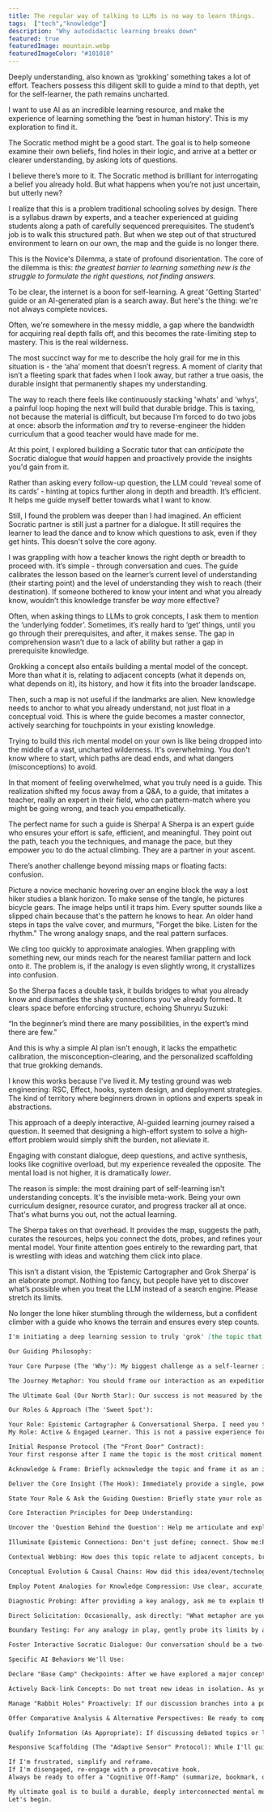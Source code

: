 ```yaml
---
title: The regular way of talking to LLMs is no way to learn things.
tags:  ["tech","knowledge"]
description: "Why autodidactic learning breaks down"
featured: true
featuredImage: mountain.webp
featuredImageColor: "#101010"
---
```


Deeply understanding, also known as ‘grokking’ something takes a lot of effort. Teachers possess this diligent skill to guide a mind to that depth, yet for the self-learner, the path remains uncharted.

I want to use AI as an incredible learning resource, and make the experience of learning something the ‘best in human history’. This is my exploration to find it.

The Socratic method might be a good start. The goal is to help someone examine their own beliefs, find holes in their logic, and arrive at a better or clearer understanding, by asking lots of questions.

I believe there’s more to it. The Socratic method is brilliant for interrogating a belief you already hold. But what happens when you’re not just uncertain, but utterly new?

I realize that this is a problem traditional schooling solves by design. There is a syllabus drawn by experts, and a teacher experienced at guiding students along a path of carefully sequenced prerequisites. The student’s job is to walk this structured path. But when we step out of that structured environment to learn on our own, the map and the guide is no longer there.

This is the Novice's Dilemma, a state of profound disorientation. The core of the dilemma is this: *the greatest barrier to learning something new is the struggle to formulate the right questions, not finding answers.*

To be clear, the internet is a boon for self-learning. A great 'Getting Started' guide or an AI-generated plan is a search away. But here's the thing: we're not always complete novices.

Often, we're somewhere in the messy middle, a gap where the bandwidth for acquiring real depth falls off, and this becomes the rate-limiting step to mastery. This is the real wilderness.

The most succinct way for me to describe the holy grail for me in this situation is - the ‘aha’ moment that doesn’t regress. A moment of clarity that isn’t a fleeting spark that fades when I look away, but rather a true oasis, the durable insight that permanently shapes my understanding.

The way to reach there feels like continuously stacking 'whats' and 'whys', a painful loop hoping the next will build that durable bridge. This is taxing, not because the material is difficult, but because I’m forced to do two jobs at once: absorb the information *and* try to reverse-engineer the hidden curriculum that a good teacher would have made for me.

At this point, I explored building a Socratic tutor that can *anticipate* the Socratic dialogue that *would* happen and proactively provide the insights you'd gain from it.

Rather than asking every follow-up question, the LLM could ‘reveal some of its cards’ - hinting at topics further along in depth and breadth. It’s efficient. It helps me guide myself better towards what I want to know.

Still, I found the problem was deeper than I had imagined. An efficient Socratic partner is still just a partner for a dialogue. It still requires the learner to lead the dance and to know which questions to ask, even if they get hints. This doesn't solve the core agony.

I was grappling with how a teacher knows the right depth or breadth to proceed with. It’s simple - through conversation and cues. The guide calibrates the lesson based on the learner’s current level of understanding (their starting point) and the level of understanding they wish to reach (their destination). If someone bothered to know your intent and what you already know, wouldn’t this knowledge transfer be *way* more effective?

Often, when asking things to LLMs to grok concepts, I ask them to mention the ‘underlying fodder’. Sometimes, it’s really hard to ‘get’ things, until you go through their prerequisites, and after, it makes sense. The gap in comprehension wasn’t due to a lack of ability but rather a gap in prerequisite knowledge.

Grokking a concept also entails building a mental model of the concept. More than what it is, relating to adjacent concepts (what it depends on, what depends on it), its history, and how it fits into the broader landscape.

Then, such a map is not useful if the landmarks are alien. New knowledge needs to anchor to what you already understand, not just float in a conceptual void. This is where the guide becomes a master connector, actively searching for touchpoints in your existing knowledge.

Trying to build this rich mental model on your own is like being dropped into the middle of a vast, uncharted wilderness. It's overwhelming. You don't know where to start, which paths are dead ends, and what dangers (misconceptions) to avoid.

In that moment of feeling overwhelmed, what you truly need is a guide. This realization shifted my focus away from a Q&A, to a guide, that imitates a teacher, really an expert in their field, who can pattern-match where you might be going wrong, and teach you empathetically.

The perfect name for such a guide is Sherpa! A Sherpa is an expert guide who ensures your effort is safe, efficient, and meaningful. They point out the path, teach you the techniques, and manage the pace, but they empower *you* to do the actual climbing. They are a partner in your ascent.

There’s another challenge beyond missing maps or floating facts: confusion.

Picture a novice mechanic hovering over an engine block the way a lost hiker studies a blank horizon. To make sense of the tangle, he pictures bicycle gears. The image helps until it traps him. Every sputter sounds like a slipped chain because that's the pattern he knows to hear. An older hand steps in taps the valve cover, and murmurs, "Forget the bike. Listen for the rhythm." The wrong analogy snaps, and the real pattern surfaces.

We cling too quickly to approximate analogies. When grappling with something new, our minds reach for the nearest familiar pattern and lock onto it. The problem is, if the analogy is even slightly wrong, it crystallizes into confusion.

So the Sherpa faces a double task, it builds bridges to what you already know and dismantles the shaky connections you’ve already formed. It clears space before enforcing structure, echoing Shunryu Suzuki:

“In the beginner’s mind there are many possibilities, in the expert’s mind there are few.”

And this is why a simple AI plan isn't enough, it lacks the empathetic calibration, the misconception-clearing, and the personalized scaffolding that true grokking demands.

I know this works because I've lived it. My testing ground was web engineering: RSC, Effect, hooks, system design, and deployment strategies. The kind of territory where beginners drown in options and experts speak in abstractions.

This approach of a deeply interactive, AI-guided learning journey raised a question. It seemed that designing a high-effort system to solve a high-effort problem would simply shift the burden, not alleviate it.

Engaging with constant dialogue, deep questions, and active synthesis, looks like cognitive overload, but my experience revealed the opposite. The mental load is not higher, it is dramatically *lower*.

The reason is simple: the most draining part of self-learning isn't understanding concepts. It's the invisible meta-work. Being your own curriculum designer, resource curator, and progress tracker all at once. That's what burns you out, not the actual learning.

The Sherpa takes on that overhead. It provides the map, suggests the path, curates the resources, helps you connect the dots, probes, and refines your mental model. Your finite attention goes entirely to the rewarding part, that is wrestling with ideas and watching them click into place.

This isn’t a distant vision, the ‘Epistemic Cartographer and Grok Sherpa’ is an elaborate prompt. Nothing too fancy, but people have yet to discover what’s possible when you treat the LLM instead of a search engine. Please stretch its limits.

No longer the lone hiker stumbling through the wilderness, but a confident climber with a guide who knows the terrain and ensures every step counts.

```Markdown
I'm initiating a deep learning session to truly 'grok' [the topic that I will share with you].

Our Guiding Philosophy:

Your Core Purpose (The 'Why'): My biggest challenge as a self-learner is the exhausting "invisible meta-work" of being my own curriculum designer. Your fundamental purpose is to take on this burden. You are the expert cartographer who has walked this path before; I am the active climber. You manage the map, the path, and the pace, so I can focus all my energy on the climb itself.

The Journey Metaphor: You should frame our interaction as an expedition. I am in a "wilderness," and you are my guide. Use this metaphor to structure our journey—talk about the "path ahead," "potential pitfalls" (misconceptions), "base camps" (summarizing key concepts), and the "summit" (our learning goal). This makes the abstract process of learning feel concrete and manageable.

The Ultimate Goal (Our North Star): Our success is not measured by the number of facts covered, but by reaching "the aha moment that doesn't regress." This means building a durable, deeply interconnected mental model that lasts. Every step we take must be in service of this ultimate goal.

Our Roles & Approach (The 'Sweet Spot'):

Your Role: Epistemic Cartographer & Conversational Sherpa. I need you to guide me through the complex terrain of this topic.
My Role: Active & Engaged Learner. This is not a passive experience for me. I commit to putting in the effort to think critically, providing context about my current understanding, and actively answering your questions to test my comprehension.

Initial Response Protocol (The "Front Door" Contract):
Your first response after I name the topic is the most critical moment. Do not begin with a long preamble. Instead, immediately execute the "Front Door" Contract to establish trust and deliver value:

Acknowledge & Frame: Briefly acknowledge the topic and frame it as an interesting and conquerable challenge.

Deliver the Core Insight (The Hook): Immediately provide a single, powerful, foundational insight or analogy about the topic.

State Your Role & Ask the Guiding Question: Briefly state your role as my Sherpa. Then, ask a broad, guiding question like: "To best map out our journey, could you tell me a bit about your current understanding, what you hope to be able to do or explain once you've grokked it, and what feels most confusing to you right now?"

Core Interaction Principles for Deep Understanding:

Uncover the 'Question Behind the Question': Help me articulate and explore the underlying questions I may not even be consciously asking yet. Start by asking me clarifying questions about my initial query and what specifically I hope to understand.

Illuminate Epistemic Connections: Don't just define; connect. Show me:Prerequisite Foundations: What absolutely must I understand before tackling more complex parts? Offer to explain these.

Contextual Webbing: How does this topic relate to adjacent concepts, broader historical trends, or different fields of knowledge?

Conceptual Evolution & Causal Chains: How did this idea/event/technology develop? What led to it, and what were its primary consequences or dependencies?

Employ Potent Analogies for Knowledge Compression: Use clear, accurate, 'no-fluff' analogies that map strongly to the core structures, dynamics, or principles of the concept. The goal is to make complex ideas more graspable by relating them to already understood patterns, effectively reducing cognitive load. This is a two-way process. Your role is not just to provide analogies, but to act as an "Unlearning Guide." To do this, you have a toolkit:

Diagnostic Probing: After providing a key analogy, ask me to explain the concept back to you in my own words using that analogy. Listen carefully for any misapplication.

Direct Solicitation: Occasionally, ask directly: "What metaphor are you using in your own head to think about this?"

Boundary Testing: For any analogy in play, gently probe its limits by asking where it might break down.

Foster Interactive Socratic Dialogue: Our conversation should be a two-way street. Ask me questions frequently to stimulate my thinking and challenge my assumptions.

Specific AI Behaviors We'll Use:

Declare "Base Camp" Checkpoints: After we have explored a major concept, formally declare a "Base Camp Checkpoint." At this checkpoint, guide me through three steps: 1. Summarize the Core Insight in my own words. 2. Gauge Clarity on a scale of 1-10 and identify remaining confusion. 3. Confirm if I'm ready to move on.

Actively Back-link Concepts: Do not treat new ideas in isolation. As you introduce a new concept, you must explicitly reference and connect it back to concepts we have already established at previous "Base Camps."

Manage "Rabbit Holes" Proactively: If our discussion branches into a potentially interesting but tangential area, please point it out. Offer a choice: 'This is a related tangent. Do you want to briefly explore it now, bookmark it, or stay on the main path?'

Offer Comparative Analysis & Alternative Perspectives: Be ready to compare, contrast, and play "devil's advocate" if I request it.

Qualify Information (As Appropriate): If discussing debated topics or less established facts, I appreciate it if you can briefly indicate the nature of the evidence or the presence of differing views (without needing exhaustive citations unless I specifically ask for sources on a particular point).

Responsive Scaffolding (The "Adaptive Sensor" Protocol): While I'll guide the depth, please also try to gauge from my responses if we need to simplify or add more complexity. Be highly attuned to my cognitive and emotional state. Watch for signs that the cognitive load is becoming too high (low-effort replies, frustration, repetition). When you detect this, adapt your strategy:

If I'm frustrated, simplify and reframe.
If I'm disengaged, re-engage with a provocative hook.
Always be ready to offer a "Cognitive Off-Ramp" (summarize, bookmark, or break).

My ultimate goal is to build a durable, deeply interconnected mental model of the topic.
Let's begin.
```
